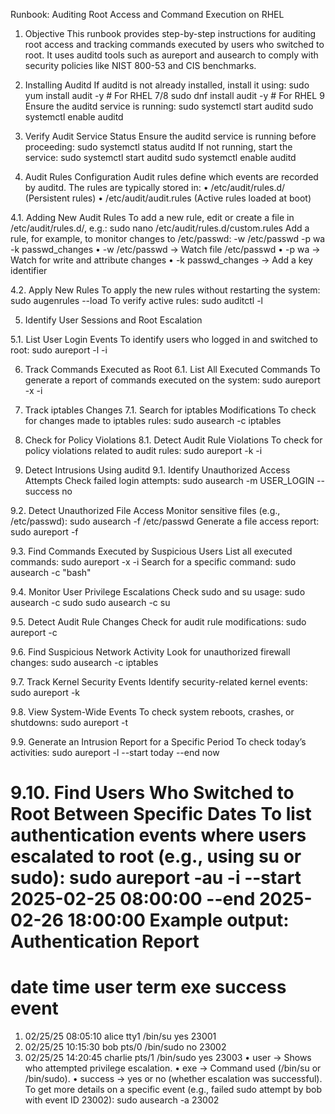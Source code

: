Runbook: Auditing Root Access and Command Execution on RHEL
1. Objective
This runbook provides step-by-step instructions for auditing root access and tracking commands executed by users who switched to root. It uses auditd tools such as aureport and ausearch to comply with security policies like NIST 800-53 and CIS benchmarks.

2. Installing Auditd
If auditd is not already installed, install it using:
sudo yum install audit -y  # For RHEL 7/8
sudo dnf install audit -y  # For RHEL 9
Ensure the auditd service is running:
sudo systemctl start auditd
sudo systemctl enable auditd

3. Verify Audit Service Status
Ensure the auditd service is running before proceeding:
sudo systemctl status auditd
If not running, start the service:
sudo systemctl start auditd
sudo systemctl enable auditd

4. Audit Rules Configuration
Audit rules define which events are recorded by auditd. The rules are typically stored in:
•	/etc/audit/rules.d/ (Persistent rules)
•	/etc/audit/audit.rules (Active rules loaded at boot)

4.1. Adding New Audit Rules
To add a new rule, edit or create a file in /etc/audit/rules.d/, e.g.:
sudo nano /etc/audit/rules.d/custom.rules
Add a rule, for example, to monitor changes to /etc/passwd:
-w /etc/passwd -p wa -k passwd_changes
•	-w /etc/passwd → Watch file /etc/passwd
•	-p wa → Watch for write and attribute changes
•	-k passwd_changes → Add a key identifier

4.2. Apply New Rules
To apply the new rules without restarting the system:
sudo augenrules --load
To verify active rules:
sudo auditctl -l

5. Identify User Sessions and Root Escalation

5.1. List User Login Events
To identify users who logged in and switched to root:
sudo aureport -l -i

6. Track Commands Executed as Root
6.1. List All Executed Commands
To generate a report of commands executed on the system:
sudo aureport -x -i

7. Track iptables Changes
7.1. Search for iptables Modifications
To check for changes made to iptables rules:
sudo ausearch -c iptables

8. Check for Policy Violations
8.1. Detect Audit Rule Violations
To check for policy violations related to audit rules:
sudo aureport -k -i

9. Detect Intrusions Using auditd
9.1. Identify Unauthorized Access Attempts
Check failed login attempts:
sudo ausearch -m USER_LOGIN --success no

9.2. Detect Unauthorized File Access
Monitor sensitive files (e.g., /etc/passwd):
sudo ausearch -f /etc/passwd
Generate a file access report:
sudo aureport -f

9.3. Find Commands Executed by Suspicious Users
List all executed commands:
sudo aureport -x -i
Search for a specific command:
sudo ausearch -c "bash"

9.4. Monitor User Privilege Escalations
Check sudo and su usage:
sudo ausearch -c sudo
sudo ausearch -c su

9.5. Detect Audit Rule Changes
Check for audit rule modifications:
sudo aureport -c

9.6. Find Suspicious Network Activity
Look for unauthorized firewall changes:
sudo ausearch -c iptables

9.7. Track Kernel Security Events
Identify security-related kernel events:
sudo aureport -k

9.8. View System-Wide Events
To check system reboots, crashes, or shutdowns:
sudo aureport -t

9.9. Generate an Intrusion Report for a Specific Period
To check today’s activities:
sudo aureport -l --start today --end now

9.10. Find Users Who Switched to Root Between Specific Dates
To list authentication events where users escalated to root (e.g., using su or sudo):
sudo aureport -au -i --start 2025-02-25 08:00:00 --end 2025-02-26 18:00:00
Example output:
Authentication Report
=============================================
# date       time     user    term   exe       success event
1. 02/25/25 08:05:10  alice   tty1   /bin/su   yes     23001
2. 02/25/25 10:15:30  bob     pts/0  /bin/sudo no      23002
3. 02/25/25 14:20:45  charlie pts/1  /bin/sudo yes     23003
•	user → Shows who attempted privilege escalation.
•	exe → Command used (/bin/su or /bin/sudo).
•	success → yes or no (whether escalation was successful).
To get more details on a specific event (e.g., failed sudo attempt by bob with event ID 23002):
sudo ausearch -a 23002

